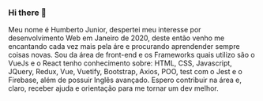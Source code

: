 ### Hi there 👋
 Meu nome é Humberto Junior, despertei meu interesse por desenvolvimento Web em Janeiro de 2020, deste então venho me encantando cada vez mais pela áre e procurando aprendender sempre coisas novas. Sou da área de front-end e os Frameworks quais utilizo são o VueJs e o React tenho conhecimento sobre: HTML, CSS, Javascript, JQuery, Redux, Vue, Vuetify, Bootstrap, Axios, POO, test com o Jest e o Firebase, além de possuir Inglês avançado.
  Espero contribuir na área e, claro, receber ajuda e orientação para me tornar um dev melhor.

<!--
**1bertoh/1bertoh** is a ✨ _special_ ✨ repository because its `README.md` (this file) appears on your GitHub profile.

Here are some ideas to get you started:

- 🔭 I’m currently working on ...
- 🌱 I’m currently learning ...
- 👯 I’m looking to collaborate on ...
- 🤔 I’m looking for help with ...
- 💬 Ask me about ...
- 📫 How to reach me: ...
- 😄 Pronouns: ...
- ⚡ Fun fact: ...
-->
